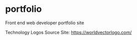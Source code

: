 # portfolio
Front end web developer portfolio site

Technology Logos Source Site: https://worldvectorlogo.com/